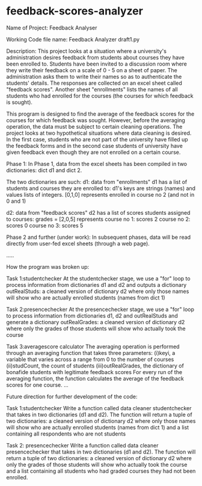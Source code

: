 # feedback-scores-analyzer
Name of Project: Feedback Analyser

Working Code file name: Feedback Analyzer draft1.py

Description: This project looks at a situation where a university's administration desires feedback from students about courses they have been enrolled to. Students have been invited to a discussion room where they write their feedback on a scale of 0 - 5 on a sheet of paper. The administration asks them to write their names so as to authenticate the students' details. The responses are collected on an excel sheet called "feedback scores". Another sheet "enrollments" lists the names of all students who had enrolled for the courses (the courses for which feedback is sought).

This program is designed to find the average of the feedback scores for the courses for which feedback was sought. However, before the averaging operation, the data must be subject to certain cleaning operations. The project looks at two hypothetical situations where data cleaning is desired. In the first case, students who are not part of the university have filled up the feedback forms and in the second case students of university have given feedback even though they are not enrolled on a certain course.

Phase 1:
In Phase 1, data from the excel sheets has been compiled in two dictionaries: dict d1 and dict 2.

The two dictionaries are such:
d1: data from "enrollments"
d1 has a list of students and courses they are enrolled to:
d1's keys are strings (names) and values lists of integers.
[0,1,0] represents enrolled in course no 2 (and not in 0 and 1)

d2: data from "feedback scores"
d2 has a list of scores students assigned to courses:
grades = [2,0,5] represents
course no 1: scores 2
course no 2: scores 0
course no 3: scores 5

Phase 2 and further (under work):
In subsequent phases, data will be read directly from user-fed excel sheets (through a web page).

.....

How the program was broken up:

Task 1:studentchecker
At the studentchecker stage, we use a "for" loop to process information from dictionaries d1 and d2 and 
outputs a dictionary outRealStuds: a cleaned version of dictionary d2 where only those names will show who are actually enrolled students (names from dict 1)

Task 2:presencechecker 
At the presencechecker stage, we use a "for" loop to process information from dictionaries d1, d2 and outRealStuds and
generate a dictionary outRealGrades: a cleaned version of dictionary d2 where only the grades of those students will show who actually took the course

Task 3:averagescore calculator
The averaging operation is performed through an averaging function that takes three parameters:
(i)keyi, a variable that varies across a range from 0 to the number of courses
(ii)studCount, the count of students
(iii)outRealGrades, the dictionary of bonafide students with legitimate feedback scores
For every run of the averaging function, the function calculates the average of the feedback scores for one course.
...

Future direction for further development of the code:

Task 1:studentchecker
Write a function called data cleaner studentchecker that takes in two dictionaries (d1 and d2). 
The function will return a tuple of two dictionaries:
a cleaned version of dictionary d2 where only those names will show who are actually enrolled students (names from dict 1)
and
a list containing all respondents who are not students

Task 2: presencechecker 
Write a function called data cleaner presencechecker that takes in two dictionaries (d1 and d2). 
The function will return a tuple of two dictionaries:
a cleaned version of dictionary d2 where only the grades of those students will show who actually took the course
and
a list containing all students who had graded courses they had not been enrolled.

